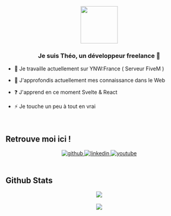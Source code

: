 <div align="center">
<img src="https://i.imgur.com/IJLJVP5.png" align="center" height="100" width="100" />
</div>  
  

### <div align="center">Je suis Théo, un développeur freelance 🚀</div>  
  

- 🔭 Je travaille actuellement sur YNW:France ( Serveur FiveM )  
  

- 🌱 J'approfondis actuellement mes connaissance dans le Web  
  

- ❓ J'apprend en ce moment Svelte & React  
  

- ⚡ Je touche un peu à tout en vrai  
  

<br/>   


## Retrouve moi ici !  
<div align="center">
<a href="https://github.com/Theodevv" target="_blank">
<img src=https://img.shields.io/badge/github-%2324292e.svg?&style=for-the-badge&logo=github&logoColor=white alt=github style="margin-bottom: 5px;" />
</a>
<a href="https://linkedin.com/in/theo-n-guyen-van" target="_blank">
<img src=https://img.shields.io/badge/linkedin-%231E77B5.svg?&style=for-the-badge&logo=linkedin&logoColor=white alt=linkedin style="margin-bottom: 5px;" />
</a>
<a href="https://www.youtube.com/c/Eivor_off" target="_blank">
<img src=https://img.shields.io/badge/youtube-%23EE4831.svg?&style=for-the-badge&logo=youtube&logoColor=white alt=youtube style="margin-bottom: 5px;" />
</a>  
</div>  
  

<br/>  


## Github Stats  
<div align="center"><img src="https://github-readme-stats.vercel.app/api?username=Theodevv&show_icons=true&count_private=true&hide_border=true" align="center" /></div>  

<br/>  

<div align="center">
<img src="https://komarev.com/ghpvc/?username=Theodevv&&style=flat-square" align="center" />
</div>  
  

<br/>  

<div align="center"></div>